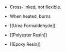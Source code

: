  - Cross-linked, not flexible.
 - When heated, burns

 - [[Urea Formaldehyde]]
 - [[Polyester Resin]]
 - [[Epoxy Resin]]